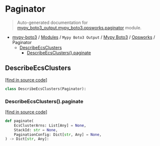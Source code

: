 # Paginator

> Auto-generated documentation for [mypy_boto3_output.mypy_boto3.opsworks.paginator](https://github.com/vemel/mypy_boto3/blob/master/mypy_boto3_output/mypy_boto3/opsworks/paginator.py) module.

- [mypy-boto3](../../../README.md#mypy_boto3) / [Modules](../../../MODULES.md#mypy-boto3-modules) / `Mypy Boto3 Output` / [Mypy Boto3](../index.md#mypy-boto3) / [Opsworks](index.md#opsworks) / Paginator
    - [DescribeEcsClusters](#describeecsclusters)
        - [DescribeEcsClusters().paginate](#describeecsclusterspaginate)

## DescribeEcsClusters

[[find in source code]](https://github.com/vemel/mypy_boto3/blob/master/mypy_boto3_output/mypy_boto3/opsworks/paginator.py#L10)

```python
class DescribeEcsClusters(Paginator):
```

### DescribeEcsClusters().paginate

[[find in source code]](https://github.com/vemel/mypy_boto3/blob/master/mypy_boto3_output/mypy_boto3/opsworks/paginator.py#L13)

```python
def paginate(
    EcsClusterArns: List[Any] = None,
    StackId: str = None,
    PaginationConfig: Dict[str, Any] = None,
) -> Dict[str, Any]:
```
